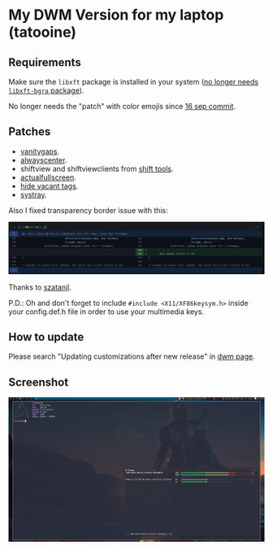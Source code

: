 # My DWM Version for my laptop (tatooine)

## Requirements

Make sure the `libxft` package is installed in your system ([no longer needs `libxft-bgra` package](https://gitlab.freedesktop.org/xorg/lib/libxft/-/merge_requests/12)).

No longer needs the "patch" with color emojis since [16 sep commit](https://git.suckless.org/dwm/commit/970f37697358574e127019eb0ee2f5725ec05ce0.html).

## Patches

- [vanitygaps](https://dwm.suckless.org/patches/vanitygaps/).
- [alwayscenter](https://dwm.suckless.org/patches/alwayscenter/).
- shiftview and shiftviewclients from [shift tools](https://dwm.suckless.org/patches/shift-tools/).
- [actualfullscreen](https://dwm.suckless.org/patches/actualfullscreen/).
- [hide vacant tags](https://dwm.suckless.org/patches/hide_vacant_tags/).
- [systray](https://dwm.suckless.org/patches/systray/).

Also I fixed transparency border issue with this:

![](images/fix-transparent-borders.png)

Thanks to [szatanjl](https://github.com/szatanjl/dwm/commit/1529909466206016f2101457bbf37c67195714c8?diff=split).

P.D.: Oh and don't forget to include `#include <X11/XF86keysym.h>` inside your config.def.h file in order to use your multimedia keys.

## How to update

Please search "Updating customizations after new release" in [dwm page](https://dwm.suckless.org/customisation/patches_in_git/).

## Screenshot

![](images/screenshot.png)

